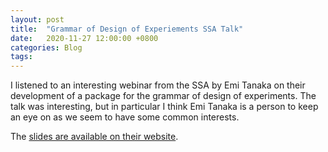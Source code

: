 ```yaml
---
layout: post
title:  "Grammar of Design of Experiements SSA Talk"
date:   2020-11-27 12:00:00 +0800
categories: Blog
tags:
---
```


I listened to an interesting webinar from the SSA by Emi Tanaka on their development of a package for the grammar of design of experiments. The talk was interesting, but in particular I think Emi Tanaka is a person to keep an eye on as we seem to have some common interests.

The [slides are available on their website](https://emitanaka.org/slides/SSA2020/#1).